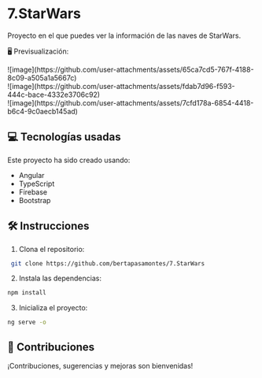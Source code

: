 # 7.StarWars

Proyecto en el que puedes ver la información de las naves de StarWars.

🖥️ Previsualización:
<div class="row">
  <div class="col">![image](https://github.com/user-attachments/assets/65ca7cd5-767f-4188-8c09-a505a1a5667c)</div>
  <div class="col">
    <div class="row">![image](https://github.com/user-attachments/assets/fdab7d96-f593-444c-bace-4332e3706c92)
</div>
    <div class="row">![image](https://github.com/user-attachments/assets/7cfd178a-6854-4418-b6c4-9c0aecb145ad)
</div>
  </div>




## 💻 Tecnologías usadas
Este proyecto ha sido creado usando:
- Angular
- TypeScript
- Firebase
- Bootstrap

## 🛠️ Instrucciones

1. Clona el repositorio:

```bash
 git clone https://github.com/bertapasamontes/7.StarWars
```

2. Instala las dependencias:
```bash
npm install
```

3. Inicializa el proyecto:
```bash
ng serve -o
```

## 🤝 Contribuciones
¡Contribuciones, sugerencias y mejoras son bienvenidas!
